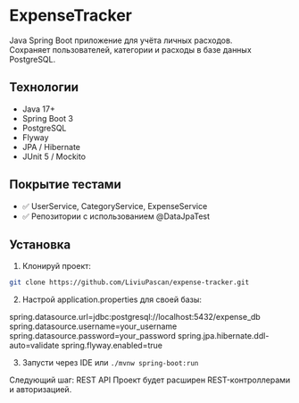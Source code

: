 #  ExpenseTracker

Java Spring Boot приложение для учёта личных расходов.  
Сохраняет пользователей, категории и расходы в базе данных PostgreSQL.

##  Технологии
- Java 17+
- Spring Boot 3
- PostgreSQL
- Flyway
- JPA / Hibernate
- JUnit 5 / Mockito

##  Покрытие тестами
- ✅ UserService, CategoryService, ExpenseService
- ✅ Репозитории с использованием @DataJpaTest

##  Установка

1. Клонируй проект:
```bash
git clone https://github.com/LiviuPascan/expense-tracker.git 
```
2. Настрой application.properties для своей базы:

spring.datasource.url=jdbc:postgresql://localhost:5432/expense_db
spring.datasource.username=your_username
spring.datasource.password=your_password
spring.jpa.hibernate.ddl-auto=validate
spring.flyway.enabled=true

3. Запусти через IDE или ``` ./mvnw spring-boot:run ```


Следующий шаг: REST API
Проект будет расширен REST-контроллерами и авторизацией.
